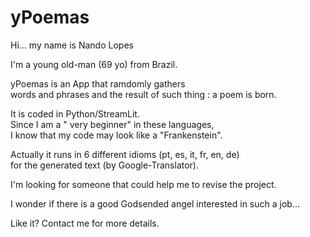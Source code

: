 # yPoemas

Hi... my name is Nando Lopes

I'm a young old-man (69 yo) from Brazil.

yPoemas is an App that ramdomly gathers  
words and phrases and the result of such thing : a poem is born.

It is coded in Python/StreamLit.  
Since I am a " very beginner" in these languages,  
I know that my code may look like a "Frankenstein".

Actually it runs in 6 different idioms (pt, es, it, fr, en, de)  
for the generated text (by Google-Translator).

I'm looking for someone that could help me to revise the project.

I wonder if there is a good Godsended angel interested in such a job...

Like it? Contact me for more details.
